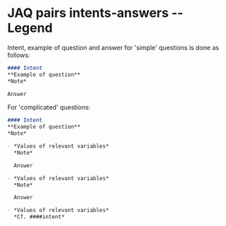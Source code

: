 # JAQ pairs intents-answers -- Legend
Intent, example of question and answer for 'simple' questions is done as follows:
```markdown
#### Intent
**Example of question**
*Note*

Answer
```

For 'complicated' questions:
```markdown
#### Intent
**Example of question**
*Note*

- *Values of relevant variables*
  *Note*

  Answer

- *Values of relevant variables*
  *Note*

  Answer

- *Values of relevant variables*
  *Cf. ####intent*
```
